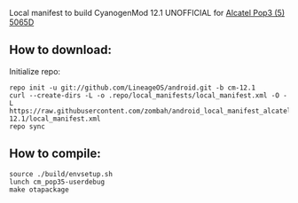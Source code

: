 Local manifest to build CyanogenMod 12.1 UNOFFICIAL for [Alcatel Pop3 (5) 5065D](https://4pda.ru/forum/index.php?showtopic=704708)

How to download:
-------------

Initialize repo:

    repo init -u git://github.com/LineageOS/android.git -b cm-12.1
    curl --create-dirs -L -o .repo/local_manifests/local_manifest.xml -O -L https://raw.githubusercontent.com/zombah/android_local_manifest_alcatel_pop35/cm-12.1/local_manifest.xml
    repo sync


How to compile:
------------

    source ./build/envsetup.sh
    lunch cm_pop35-userdebug
    make otapackage
